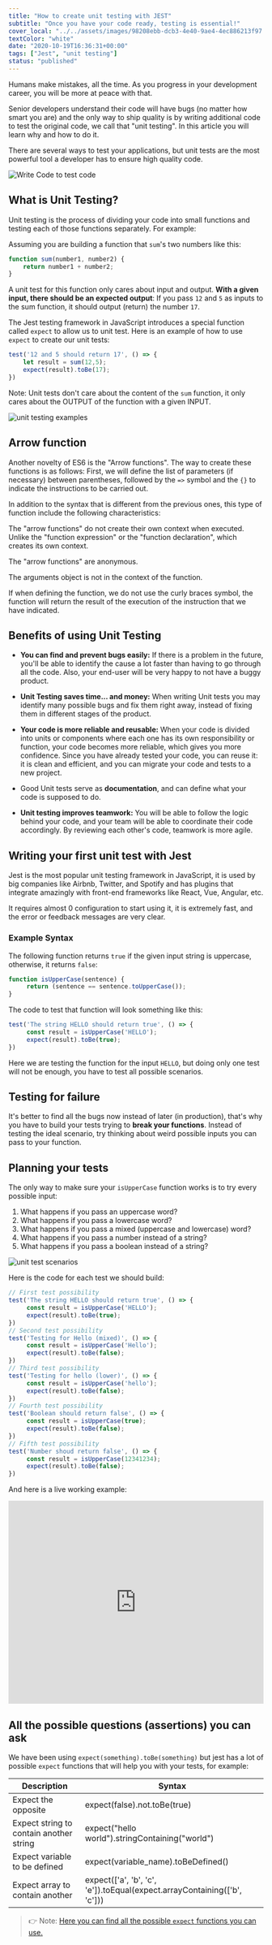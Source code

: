```yaml
---
title: "How to create unit testing with JEST"
subtitle: "Once you have your code ready, testing is essential!"
cover_local: "../../assets/images/98208ebb-dcb3-4e40-9ae4-4ec886213f97.jpeg"
textColor: "white"
date: "2020-10-19T16:36:31+00:00"
tags: ["Jest", "unit testing"]
status: "published"
---
```


Humans make mistakes, all the time. As you progress in your development career, you will be more at peace with that.

Senior developers understand their code will have bugs (no matter how smart you are) and the only way to ship quality is by writing additional code to test the original code, we call that "unit testing". In this article you will learn why and how to do it.

There are several ways to test your applications, but unit tests are the most powerful tool a developer has to ensure high quality code.

![Write Code to test code](https://github.com/breatheco-de/content/blob/master/src/assets/images/6b4upqv6at321.jpg?raw=true)

 
## What is Unit Testing?

Unit testing is the process of dividing your code into small functions and testing each of those functions separately. For example:

Assuming you are building a function that `sum`'s two numbers like this:

```js
function sum(number1, number2) {
    return number1 + number2;
}
```

A unit test for this function only cares about input and output. **With a given input, there should be an expected output**: If you pass `12` and `5` as inputs to the sum function, it should output (return) the number `17`.

The Jest testing framework in JavaScript introduces a special function called `expect` to allow us to unit test. Here is an example of how to use `expect` to create our unit tests:

```js
test('12 and 5 should return 17', () => {
    let result = sum(12,5);
    expect(result).toBe(17);
})
```

Note: Unit tests don't care about the content of the `sum` function, it only cares about the OUTPUT of the function with a given INPUT.

![unit testing examples](https://github.com/breatheco-de/content/blob/master/src/assets/images/unit-test1.png?raw=true)

## Arrow function

Another novelty of ES6 is the "Arrow functions". The way to create these functions is as follows: First, we will define the list of parameters (if necessary) between parentheses, followed by the `=>` symbol and the `{}` to indicate the instructions to be carried out.

In addition to the syntax that is different from the previous ones, this type of function include the following characteristics:

The "arrow functions" do not create their own context when executed. Unlike the "function expression" or the "function declaration", which creates its own context.

The "arrow functions" are anonymous.

The arguments object is not in the context of the function.

If when defining the function, we do not use the curly braces symbol, the function will return the result of the execution of the instruction that we have indicated.

## Benefits of using Unit Testing

+ **You can find and prevent bugs easily:** If there is a problem in the future, you'll be able to identify the cause a lot faster than having to go through all the code. Also, your end-user will be very happy to not have a buggy product.

+ **Unit Testing saves time... and money:** When writing Unit tests you may identify many possible bugs and fix them right away, instead of fixing them in different stages of the product.

+ **Your code is more reliable and reusable:** When your code is divided into units or components where each one has its own responsibility or function, your code becomes more reliable, which gives you more confidence. Since you have already tested your code, you can reuse it: it is clean and efficient, and you can migrate your code and tests to a new project.

+ Good Unit tests serve as **documentation**, and can define what your code is supposed to do.

+ **Unit testing improves teamwork:** You will be able to follow the logic behind your code, and your team will be able to coordinate their code accordingly. By reviewing each other's code, teamwork is more agile.

## Writing your first unit test with Jest

Jest is the most popular unit testing framework in JavaScript, it is used by big companies like Airbnb, Twitter, and Spotify and has plugins that integrate amazingly with front-end frameworks like React, Vue, Angular, etc.

It requires almost 0 configuration to start using it, it is extremely fast, and the error or feedback messages are very clear.

### Example Syntax

The following function returns `true` if the given input string is uppercase, otherwise, it returns `false`:

```js
function isUpperCase(sentence) {
     return (sentence == sentence.toUpperCase());
}
```

The code to test that function will look something like this:

```js
test('The string HELLO should return true', () => {
     const result = isUpperCase('HELLO');
     expect(result).toBe(true);
})
```
Here we are testing the function for the input `HELLO`, but doing only one test will not be enough, you have to test all possible scenarios.

## Testing for failure

It's better to find all the bugs now instead of later (in production), that's why you have to build your tests trying to **break your functions**.
Instead of testing the ideal scenario, try thinking about weird possible inputs you can pass to your function.

## Planning your tests

The only way to make sure your `isUpperCase` function works is to try every possible input:

1. What happens if you pass an uppercase word?
2. What happens if you pass a lowercase word?
3. What happens if you pass a mixed (uppercase and lowercase) word?
4. What happens if you pass a number instead of a string?
5. What happens if you pass a boolean instead of a string?

![unit test scenarios](https://github.com/breatheco-de/content/blob/master/src/assets/images/unit-test-scenarios.png?raw=true)

Here is the code for each test we should build:

```js
// First test possibility
test('The string HELLO should return true', () => {
     const result = isUpperCase('HELLO');
     expect(result).toBe(true);
})
// Second test possibility
test('Testing for Hello (mixed)', () => {
     const result = isUpperCase('Hello');
     expect(result).toBe(false);
})
// Third test possibility
test('Testing for hello (lower)', () => {
     const result = isUpperCase('hello');
     expect(result).toBe(false);
})
// Fourth test possibility
test('Boolean should return false', () => {
     const result = isUpperCase(true);
     expect(result).toBe(false);
})
// Fifth test possibility
test('Number shoud return false', () => {
     const result = isUpperCase(12341234);
     expect(result).toBe(false);
})
```

And here is a live working example:

<iframe height="400px" width="100%" src="https://repl.it/@4GeeksAcademy/Unit-Testing-Example?lite=true" scrolling="no" frameborder="no" allowtransparency="true" allowfullscreen="true" sandbox="allow-forms allow-pointer-lock allow-popups allow-same-origin allow-scripts allow-modals"></iframe>

## All the possible questions (assertions) you can ask

We have been using `expect(something).toBe(something)` but jest has a lot of possible `expect` functions that will help you with your tests, for example:

| Description | Syntax |
| ----------- | ------ |
| Expect the opposite | expect(false).not.toBe(true) |
| Expect string to contain another string | expect("hello world").stringContaining("world") |
| Expect variable to be defined | expect(variable_name).toBeDefined() |
| Expect array to contain another | expect(['a', 'b', 'c', 'e']).toEqual(expect.arrayContaining(['b', 'c'])) |

> 👉 Note: [Here you can find all the possible `expect` functions you can use.](https://jestjs.io/docs/en/expect)
